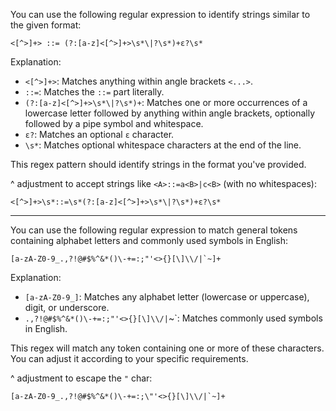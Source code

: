 You can use the following regular expression to identify strings similar to the given format:

```
<[^>]+> ::= (?:[a-z]<[^>]+>\s*\|?\s*)+ε?\s*
```

Explanation:
- `<[^>]+>`: Matches anything within angle brackets `<...>`.
- `::=`: Matches the `::=` part literally.
- `(?:[a-z]<[^>]+>\s*\|?\s*)+`: Matches one or more occurrences of a lowercase letter followed by anything within angle brackets, optionally followed by a pipe symbol and whitespace.
- `ε?`: Matches an optional `ε` character.
- `\s*`: Matches optional whitespace characters at the end of the line.

This regex pattern should identify strings in the format you've provided.

^ adjustment to accept strings like `<A>::=a<B>|c<B>` (with no whitespaces):
```
<[^>]+>\s*::=\s*(?:[a-z]<[^>]+>\s*\|?\s*)+ε?\s*
```

---

You can use the following regular expression to match general tokens containing alphabet letters and commonly used symbols in English:

```
[a-zA-Z0-9_.,?!@#$%^&*()\-+=:;"'<>{}[\]\\/|`~]+
```

Explanation:

- `[a-zA-Z0-9_]`: Matches any alphabet letter (lowercase or uppercase), digit, or underscore.
- `.,?!@#$%^&*()\-+=:;"'<>{}[\]\\/|`~`: Matches commonly used symbols in English.

This regex will match any token containing one or more of these characters. You can adjust it according to your specific requirements.

^ adjustment to escape the `"` char:
```
[a-zA-Z0-9_.,?!@#$%^&*()\-+=:;\"'<>{}[\]\\/|`~]+
```
